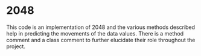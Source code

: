 # 2048

This code is an implementation of 2048 and the various methods described help in predicting the movements of the data values. There is a method comment and a class comment to further elucidate their role throughout the project. 
